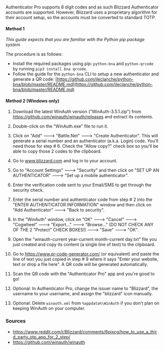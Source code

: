 Authenticator Pro supports 8 digit codes and as such Blizzard Authenticator accounts are supported. However, Blizzard uses a proprietary algorithm for their account setup, so the accounts must be converted to standard TOTP.

#### Method 1

*This guide expects that you are familiar with the Python pip package system*

The procedure is as follows:

- Install the required packages using pip: ``python-bna`` and ``python-qrcode`` by running ``pip3 install bna qrcode``.
- Follow the guide for the ``python-bna`` CLI to setup a new authenticator and generate a QR code: [https://github.com/jleclanche/python-bna/blob/master/README.md](https://github.com/jleclanche/python-bna/blob/master/README.md)

#### Method 2 (Windows only)

1. Download the latest WinAuth version ("WinAuth-3.5.1.zip") from https://github.com/winauth/winauth/releases and extract its contents.

2. Double-click on the "WinAuth.exe" file to run it.

3. Click on "Add" ---> "Battle.Net" ---> "Create Authenticator". This will generate a serial number and an authenticator (a.k.a. Login) code. You'll need those for step # 6. Check the "Allow copy?" check box so you'll be able to copy those 2 codes to the clipboard.

4. Go to www.blizzard.com and log in to your account.

5. Go to "Account Settings" ---> "Security" and then click on "SET UP AN AUTHENTICATOR" ---> "Set up a mobile authenticator".

6. Enter the verification code sent to your Email/SMS to get through the security check.

7. Enter the serial number and authenticator code from step # 2 into the "ENTER AUTHENTICATOR INFORMATION" window and then click on "Add Authenticator" ---> "Back to security".

8. In the "WinAuth" window, click on "OK" ---> "Cancel" ---> "Cogwheel" ---> "Export..." ---> "Browse..." (DO NOT CHECK ANY OF THE 2 "Protect" CHECK BOXES!) ---> "Save" ---> "OK".

9. Open the "winauth-current year-current month-current day.txt" file you just created and copy its content (a single line of text) to the clipboard.

10. Go to https://www.qr-code-generator.com/ (or equivalent) and paste the line of text you just copied in step # 9 where it says "Enter your website, text or drop a file here". A QR code will be generated automatically.

11. Scan the QR code with the "Authenticator Pro" app and you're good to go!

12. Optional: In Authenticator Pro, change the issuer name to "Blizzard", the username to your username, and assign the "blizzard" icon manually.

13. Optional: Delete `winauth.xml` from `%appdata%\WinAuth` if you don't plan on keeping WinAuth on your computer.

### Sources

- https://www.reddit.com/r/Blizzard/comments/6pixcg/how_to_use_a_third_party_otp_app_for_2_step/
- https://github.com/winauth/winauth
